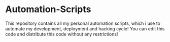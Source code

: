 # Automation-Scripts
This repository contains all my personal automation scripts, which i use to automate my development, deployment and hacking cycle! You can edit this code and distribute this code without any restrictions!
